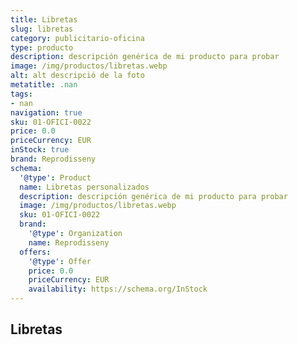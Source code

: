 ```yaml
---
title: Libretas
slug: libretas
category: publicitario-oficina
type: producto
description: descripción genérica de mi producto para probar
image: /img/productos/libretas.webp
alt: alt descripció de la foto
metatitle: .nan
tags:
- nan
navigation: true
sku: 01-OFICI-0022
price: 0.0
priceCurrency: EUR
inStock: true
brand: Reprodisseny
schema:
  '@type': Product
  name: Libretas personalizados
  description: descripción genérica de mi producto para probar
  image: /img/productos/libretas.webp
  sku: 01-OFICI-0022
  brand:
    '@type': Organization
    name: Reprodisseny
  offers:
    '@type': Offer
    price: 0.0
    priceCurrency: EUR
    availability: https://schema.org/InStock
---
```


## Libretas

